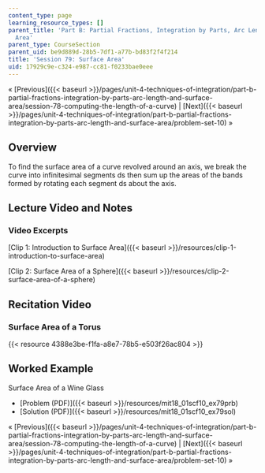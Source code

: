 ```yaml
---
content_type: page
learning_resource_types: []
parent_title: 'Part B: Partial Fractions, Integration by Parts, Arc Length, and Surface
  Area'
parent_type: CourseSection
parent_uid: be9d889d-28b5-7df1-a77b-bd83f2f4f214
title: 'Session 79: Surface Area'
uid: 17929c9e-c324-e987-cc81-f0233bae0eee
---
```


« [Previous]({{< baseurl >}}/pages/unit-4-techniques-of-integration/part-b-partial-fractions-integration-by-parts-arc-length-and-surface-area/session-78-computing-the-length-of-a-curve) | [Next]({{< baseurl >}}/pages/unit-4-techniques-of-integration/part-b-partial-fractions-integration-by-parts-arc-length-and-surface-area/problem-set-10) »

Overview
--------

To find the surface area of a curve revolved around an axis, we break the curve into infinitesimal segments ds then sum up the areas of the bands formed by rotating each segment ds about the axis.

Lecture Video and Notes
-----------------------

### Video Excerpts

[Clip 1: Introduction to Surface Area]({{< baseurl >}}/resources/clip-1-introduction-to-surface-area)

[Clip 2: Surface Area of a Sphere]({{< baseurl >}}/resources/clip-2-surface-area-of-a-sphere)

Recitation Video
----------------

### Surface Area of a Torus

{{< resource 4388e3be-f1fa-a8e7-78b5-e503f26ac804 >}}

Worked Example
--------------

Surface Area of a Wine Glass

*   [Problem (PDF)]({{< baseurl >}}/resources/mit18_01scf10_ex79prb)
*   [Solution (PDF)]({{< baseurl >}}/resources/mit18_01scf10_ex79sol)

« [Previous]({{< baseurl >}}/pages/unit-4-techniques-of-integration/part-b-partial-fractions-integration-by-parts-arc-length-and-surface-area/session-78-computing-the-length-of-a-curve) | [Next]({{< baseurl >}}/pages/unit-4-techniques-of-integration/part-b-partial-fractions-integration-by-parts-arc-length-and-surface-area/problem-set-10) »